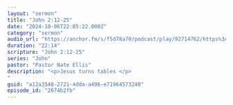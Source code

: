 ```yaml
---
layout: "sermon"
title: "John 2:12-25"
date: "2024-10-06T22:05:22.000Z"
category: "sermon"
audio_url: "https://anchor.fm/s/f5d78a70/podcast/play/92714762/https%3A%2F%2Fd3ctxlq1ktw2nl.cloudfront.net%2Fstaging%2F2024-9-7%2F06a06bd7-d785-adf5-aa81-5d70b18285e8.m4a"
duration: "22:14"
scripture: "John 2:12-25"
series: "John"
pastor: "Pastor Nate Ellis"
description: "<p>Jesus turns tables </p>
"
guid: "a12a3548-2721-4dda-a496-e71964573240"
episode_id: "2674b2fb"
---
```


